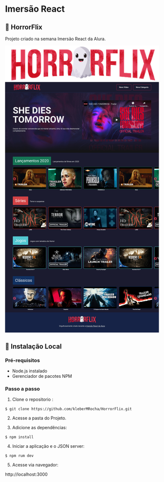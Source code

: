 # Imersão React

## :ghost: HorrorFlix
Projeto criado na semana Imersão React da Alura.

<img src="https://github.com/kleberMRocha/HorrorFlix/blob/master/src/assets/img/logo.png" alt="hororFlix">
<img src="https://github.com/kleberMRocha/HorrorFlix/blob/master/src/assets/img/screencapture.png" width="600px" alt="horrorFlix">

## :rocket: Instalação Local

### Pré-requisitos
  - Node.js instalado
  - Gerenciador de pacotes NPM 
 
### Passo a passo

1. Clone o repositorio :
````
$ git clone https://github.com/kleberMRocha/HorrorFlix.git
````
2. Acesse a pasta do Projeto.

3. Adicione as dependências:
````
$ npm install
````
4. Iniciar a aplicação e o JSON server:
````
$ npm rum dev
````
5. Acesse via navegador:

 http://localhost:3000  


